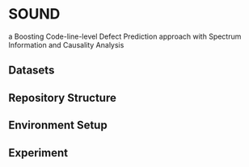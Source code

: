 # SOUND
a Boosting Code-line-level Defect Prediction approach with Spectrum Information and Causality Analysis

## Datasets

## Repository Structure

## Environment Setup

## Experiment
